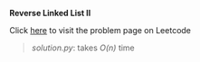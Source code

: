 **Reverse Linked List II**

Click [here](https://leetcode.com/problems/reverse-linked-list-ii/) to visit the problem page on Leetcode

> *solution.py*: takes *O(n)* time